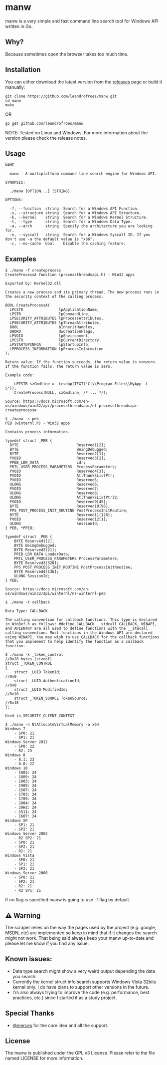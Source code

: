 # manw

manw is a very simple and fast command line search tool for Windows API written in Go.

## Why?

Because sometimes open the browser takes too much time.

## **Installation**

You can either download the latest version from the [releases](https://github.com/leandrofroes/manw/releases) page or build it manually:

```
git clone https://github.com/leandrofroes/manw.git
cd manw
make
```

OR

```
go get github.com/leandrofroes/manw
```

NOTE: Tested on Linux and Windows. For more information about the version please check the release notes.

## **Usage**

```
NAME

  manw - A multiplatform command line search engine for Windows API.
  
SYNOPSIS: 

  ./manw [OPTION...] [STRING]
          
OPTIONS:

  -f, --function  string  Search for a Windows API Function.
  -s, --structure string  Search for a Windows API Structure.    
  -k, --kernel    string  Search for a Windows Kernel Structure.
  -t, --type      string  Search for a Windows Data Type.
  -a, --arch      string  Specify the architecture you are looking for.
  -n, --syscall   string  Search for a Windows Syscall ID. If you don't use -a the default value is "x86".
  -c, --no-cache  bool    Disable the caching feature.
```

## **Examples**

```
$ ./manw -f createprocess
CreateProcessA function (processthreadsapi.h) - Win32 apps

Exported by: Kernel32.dll

Creates a new process and its primary thread. The new process runs in the security context of the calling process.

BOOL CreateProcessA(
  LPCSTR                lpApplicationName,
  LPSTR                 lpCommandLine,
  LPSECURITY_ATTRIBUTES lpProcessAttributes,
  LPSECURITY_ATTRIBUTES lpThreadAttributes,
  BOOL                  bInheritHandles,
  DWORD                 dwCreationFlags,
  LPVOID                lpEnvironment,
  LPCSTR                lpCurrentDirectory,
  LPSTARTUPINFOA        lpStartupInfo,
  LPPROCESS_INFORMATION lpProcessInformation
);

Return value: If the function succeeds, the return value is nonzero. If the function fails, the return value is zero.

Example code:

	LPTSTR szCmdline = _tcsdup(TEXT("C:\\Program Files\\MyApp -L -S"));
	CreateProcess(NULL, szCmdline, /* ... */);

Source: https://docs.microsoft.com/en-us/windows/win32/api/processthreadsapi/nf-processthreadsapi-createprocessa
```

```
$ ./manw -s peb
PEB (winternl.h) - Win32 apps

Contains process information.

typedef struct _PEB {
  BYTE                          Reserved1[2];
  BYTE                          BeingDebugged;
  BYTE                          Reserved2[1];
  PVOID                         Reserved3[2];
  PPEB_LDR_DATA                 Ldr;
  PRTL_USER_PROCESS_PARAMETERS  ProcessParameters;
  PVOID                         Reserved4[3];
  PVOID                         AtlThunkSListPtr;
  PVOID                         Reserved5;
  ULONG                         Reserved6;
  PVOID                         Reserved7;
  ULONG                         Reserved8;
  ULONG                         AtlThunkSListPtr32;
  PVOID                         Reserved9[45];
  BYTE                          Reserved10[96];
  PPS_POST_PROCESS_INIT_ROUTINE PostProcessInitRoutine;
  BYTE                          Reserved11[128];
  PVOID                         Reserved12[1];
  ULONG                         SessionId;
} PEB, *PPEB;

typedef struct _PEB {
    BYTE Reserved1[2];
    BYTE BeingDebugged;
    BYTE Reserved2[21];
    PPEB_LDR_DATA LoaderData;
    PRTL_USER_PROCESS_PARAMETERS ProcessParameters;
    BYTE Reserved3[520];
    PPS_POST_PROCESS_INIT_ROUTINE PostProcessInitRoutine;
    BYTE Reserved4[136];
    ULONG SessionId;
} PEB;

Source: https://docs.microsoft.com/en-us/windows/win32/api/winternl/ns-winternl-peb

```

```
$ ./manw -t callback

Data Type: CALLBACK

The calling convention for callback functions. This type is declared in WinDef.h as follows: #define CALLBACK __stdcall CALLBACK, WINAPI, and APIENTRY are all used to define functions with the __stdcall calling convention. Most functions in the Windows API are declared using WINAPI. You may wish to use CALLBACK for the callback functions that you implement to help identify the function as a callback function.
```

```
$ ./manw -k _token_control
//0x28 bytes (sizeof)
struct _TOKEN_CONTROL
{
    struct _LUID TokenId;                                                   //0x0
    struct _LUID AuthenticationId;                                          //0x8
    struct _LUID ModifiedId;                                                //0x10
    struct _TOKEN_SOURCE TokenSource;                                       //0x18
}; 

Used in_SECURITY_CLIENT_CONTEXT

```

```
$ ./manw -n NtAllocateVirtualMemory -a x64
Windows 7
	- SP0: 21
	- SP1: 21
Windows Server 2012
	- SP0: 22
	- R2: 23
Windows 8
	- 8.1: 23
	- 8.0: 22
Windows 10
	- 1803: 24
	- 1809: 24
	- 1903: 24
	- 1909: 24
	- 1507: 24
	- 1703: 24
	- 1709: 24
	- 2004: 24
	- 20H2: 24
	- 1511: 24
	- 1607: 24
Windows XP
	- SP1: 21
	- SP2: 21
Windows Server 2003
	- R2 SP2: 21
	- SP0: 21
	- SP2: 21
	- R2: 21
Windows Vista
	- SP0: 21
	- SP1: 21
	- SP2: 21
Windows Server 2008
	- SP0: 21
	- SP2: 21
	- R2: 21
	- R2 SP1: 21
```

If no flag is specified manw is going to use -f flag by default.

## :warning: **Warning**

The scraper relies on the way the pages used by the project (e.g. google, MSDN, etc) are implemented so keep in mind that if it changes the search might not work. That being said always keep your manw up-to-date and please let me know if you find any issue.

## **Known issues:**

* Data type search might show a very weird output depending the data you search.
* Currently the kernel struct info search supports Windows Vista 32bits kernel only. I do have plans to support other versions in the future.
* I'm also always trying to improve the code (e.g. performance, best practices, etc.) since I started it as a study project.

## **Special Thanks**

* [@merces](https://github.com/merces) for the core idea and all the support.

## **License**

The manw is published under the GPL v3 License. Please refer to the file named LICENSE for more information.
